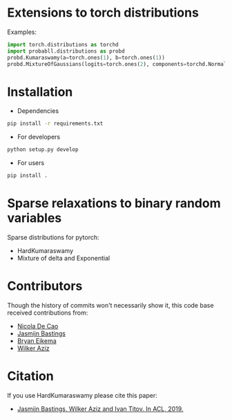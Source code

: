 # Extensions to torch distributions

Examples:

```python
import torch.distributions as torchd
import probabll.distributions as probd
probd.Kumaraswamy(a=torch.ones(1), b=torch.ones(1))
probd.MixtureOfGaussians(logits=torch.ones(2), components=torchd.Normal(loc=torch.zeros(2), scale=torch.ones(2)))
```

# Installation

* Dependencies

```bash
pip install -r requirements.txt
```

* For developers

```bash
python setup.py develop
```

* For users

```bash
pip install .
```

# Sparse relaxations to binary random variables

Sparse distributions for pytorch:

* HardKumaraswamy
* Mixture of delta and Exponential


# Contributors

Though the history of commits won't necessarily show it, this code base received contributions from:

* [Nicola De Cao](https://github.com/nicola-decao)
* [Jasmijn Bastings](https://github.com/bastings)
* [Bryan Eikema](https://github.com/roxot)
* [Wilker Aziz](https://github.com/wilkeraziz)

# Citation

If you use HardKumaraswamy please cite this paper:

* [Jasmijn Bastings, Wilker Aziz and Ivan Titov. In ACL, 2019.](https://www.aclweb.org/anthology/P19-1284)
